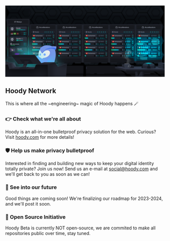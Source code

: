 ![Hoody at home, tinkering with servers and proxies and whatnot](https://github.com/Hoody-Network/.github/blob/main/profile/banner.png?raw=true)

## Hoody Network
This is where all the ~engineering~ magic of Hoody happens 🪄

### 👉 Check what we're all about
Hoody is an all-in-one bulletproof privacy solution for the web. Curious? Visit [hoody.com](https://hoody.com) for more details!

### 🛡️ Help us make privacy bulletproof
Interested in finding and building new ways to keep your digital identity totally private? Join us now! Send us an e-mail at <social@hoody.com> and we'll get back to you as soon as we can!

### 🔮 See into our future
Good things are coming soon! We're finalizing our roadmap for 2023-2024, and we'll post it soon.

### 📑 Open Source Initiative
Hoody Beta is currently NOT open-source, we are commited to make all repositories public over time, stay tuned. 
